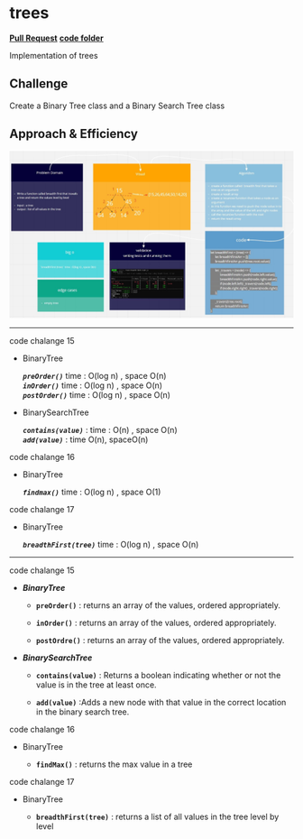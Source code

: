 # trees

[**Pull Request**](https://github.com/hibasalem/data-structures-and-algorithms/pull/47)
[**code folder**](https://github.com/hibasalem/data-structures-and-algorithms/tree/main/javascript/17-tree-breadth-first)

Implementation of trees

## Challenge

Create a Binary Tree class and a Binary Search Tree class

## Approach & Efficiency

![trees](cc17.jpg)

---

code chalange 15

- BinaryTree

  **_`preOrder()`_** time : O(log n) , space O(n)  
  **_`inOrder()`_** time : O(log n) , space O(n)  
  **_`postOrder()`_** time : O(log n) , space O(n)

- BinarySearchTree

  **_`contains(value)`_** : time : O(n) , space O(n)  
  **_`add(value)`_** : time O(n), spaceO(n)

code chalange 16

- BinaryTree

  **_`findmax()`_** time : O(log n) , space O(1)

code chalange 17

- BinaryTree

  **_`breadthFirst(tree)`_** time : O(log n) , space O(n)

---

code chalange 15

- **_BinaryTree_**

  - **`preOrder()`** : returns an array of the values, ordered appropriately.

  - **`inOrder()`** : returns an array of the values, ordered appropriately.

  - **`postOrdre()`** : returns an array of the values, ordered appropriately.

- **_BinarySearchTree_**

  - **`contains(value)`** : Returns a boolean indicating whether or not the value is in the tree at least once.

  - **`add(value)`** :Adds a new node with that value in the correct location in the binary search tree.

code chalange 16

- BinaryTree

  - **`findMax()`** : returns the max value in a tree

code chalange 17

- BinaryTree

  - **`breadthFirst(tree)`** : returns a list of all values in the tree level by level
